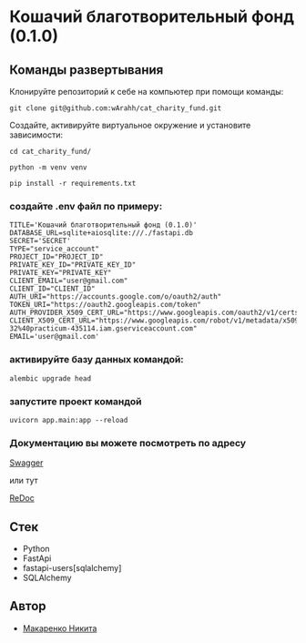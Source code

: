 # Кошачий благотворительный фонд (0.1.0)
## Команды развертывания
Клонируйте репозиторий к себе на компьютер при помощи команды:
```
git clone git@github.com:wArahh/cat_charity_fund.git
```

Создайте, активируйте виртуальное окружение и установите зависимости:
```
cd cat_charity_fund/
```
```
python -m venv venv
```
```
pip install -r requirements.txt
```
### создайте .env файл по примеру:
```
TITLE='Кошачий благотворительный фонд (0.1.0)'
DATABASE_URL=sqlite+aiosqlite:///./fastapi.db
SECRET='SECRET'
TYPE="service_account"
PROJECT_ID="PROJECT_ID"
PRIVATE_KEY_ID="PRIVATE_KEY_ID"
PRIVATE_KEY="PRIVATE_KEY"
CLIENT_EMAIL="user@gmail.com"
CLIENT_ID="CLIENT_ID"
AUTH_URI="https://accounts.google.com/o/oauth2/auth"
TOKEN_URI="https://oauth2.googleapis.com/token"
AUTH_PROVIDER_X509_CERT_URL="https://www.googleapis.com/oauth2/v1/certs"
CLIENT_X509_CERT_URL="https://www.googleapis.com/robot/v1/metadata/x509/warah-32%40practicum-435114.iam.gserviceaccount.com"
EMAIL='user@gmail.com'
```
### активируйте базу данных командой:
```
alembic upgrade head
```
### запустите проект командой
```
uvicorn app.main:app --reload
```
### Документацию вы можете посмотреть по адресу
[Swagger](http://127.0.0.1:8000/docs)

или тут

[ReDoc](http://127.0.0.1:8000/redoc)



## Стек
- Python
- FastApi
- fastapi-users[sqlalchemy] 
- SQLAlchemy
## Автор
- [Макаренко Никита](https://github.com/wArahh)
